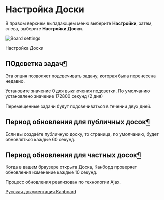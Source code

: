 Настройка Доски
===============


В правом верхнем выпадающем меню выберите **Настройки**, затем, слева, выберите **Настройки Доски**.

![Board settings](https://kanboard.net/screenshots/documentation/board-settings.png)

Настройка Доски


ПОдсветка задач[¶](#task-highlighting "Ссылка на этот заголовок")
------------------------------------------------------------------

Эта опция позволяет подсвечивать задачу, которая была перенесена недавно.

Установите значение 0 для выключения подсветки. По умолчанию установлено значение 172800 секунд (2 дня)

Перемещенные задачи будут подсвечиваться в течении двух дней.


Период обновления для публичных досок[¶](#refresh-interval-for-public-board "Ссылка на этот заголовок")
-------------------------------------------------------------------------------------------------------

Если вы создаёте публичную доску, то страница, по умолчанию, будет обновляться каждые 60 секунд.


Период обновления для частных досок[¶](#refresh-interval-for-private-board "Ссылка на этот заголовок")
------------------------------------------------------------------------------------------------------

Когда в вашем браузере открыта Доска, Канборд проверяет обновления изменение каждые 10 секунд.

Процесс обновления реализован по технологии Ajax.




[Русская документация Kanboard](http://kanboard.ru/doc/)

